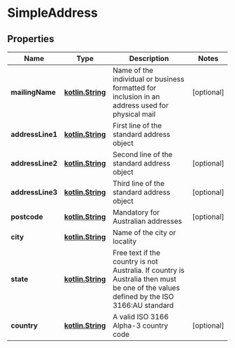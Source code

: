 # SimpleAddress

## Properties
Name | Type | Description | Notes
------------ | ------------- | ------------- | -------------
**mailingName** | [**kotlin.String**](.md) | Name of the individual or business formatted for inclusion in an address used for physical mail |  [optional]
**addressLine1** | [**kotlin.String**](.md) | First line of the standard address object | 
**addressLine2** | [**kotlin.String**](.md) | Second line of the standard address object |  [optional]
**addressLine3** | [**kotlin.String**](.md) | Third line of the standard address object |  [optional]
**postcode** | [**kotlin.String**](.md) | Mandatory for Australian addresses |  [optional]
**city** | [**kotlin.String**](.md) | Name of the city or locality | 
**state** | [**kotlin.String**](.md) | Free text if the country is not Australia. If country is Australia then must be one of the values defined by the ISO 3166:AU standard | 
**country** | [**kotlin.String**](.md) | A valid ISO 3166 Alpha-3 country code |  [optional]
